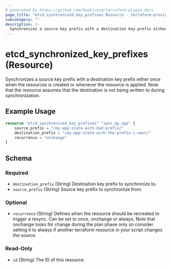```yaml
---
# generated by https://github.com/hashicorp/terraform-plugin-docs
page_title: "etcd_synchronized_key_prefixes Resource - terraform-provider-etcd"
subcategory: ""
description: |-
  Synchronizes a source key prefix with a destination key prefix either once when the resources is created or whenever the resource is applied. Note that the resource assumes that the destination is not being written to during synchronization.
---
```


# etcd_synchronized_key_prefixes (Resource)

Synchronizes a source key prefix with a destination key prefix either once when the resources is created or whenever the resource is applied. Note that the resource assumes that the destination is not being written to during synchronization.

## Example Usage

```terraform
resource "etcd_synchronized_key_prefixes" "sync_my_app" {
    source_prefix = "/my-app-state-with-bad-prefix/"
    destination_prefix = "/my-app-state-with-the-prefix-i-want/"
    recurrence = "onchange"
}
```

<!-- schema generated by tfplugindocs -->
## Schema

### Required

- `destination_prefix` (String) Destination key prefix to synchronize to.
- `source_prefix` (String) Source key prefix to synchronize from.

### Optional

- `recurrence` (String) Defines when the resource should be recreated to trigger a resync. Can be set to once, onchange or always. Note that onchange looks for change during the plan phase only so consider setting it to always if another terraform resource in your script changes the source.

### Read-Only

- `id` (String) The ID of this resource.

